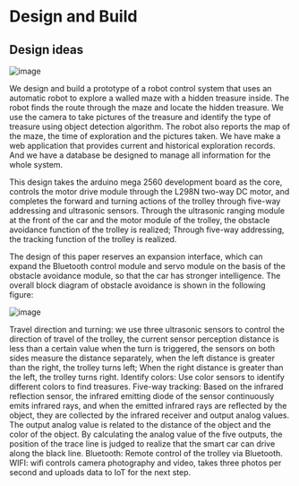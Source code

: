 # Design and Build


## Design ideas

![image](https://github.com/lymlxf/LOVE-TY/assets/148335347/2bee0018-641a-43fe-a9ab-067deaf2c969)

We design and build a prototype of a robot control system that uses an automatic robot to explore a walled maze with a hidden treasure inside. The robot finds the route through the maze and locate the hidden treasure. We use the camera to take pictures of the treasure and identify the type of treasure using object detection algorithm.
The robot also reports the map of the maze, the time of exploration and the pictures taken. We have make a web application that provides current and historical exploration records. And we have a database be designed to manage all information for the whole system.


This design takes the arduino mega 2560 development board as the core, controls the motor drive module through the L298N two-way DC motor, and completes the forward and turning actions of the trolley through five-way addressing and ultrasonic sensors. Through the ultrasonic ranging module at the front of the car and the motor module of the trolley, the obstacle avoidance function of the trolley is realized; Through five-way addressing, the tracking function of the trolley is realized.

The design of this paper reserves an expansion interface, which can expand the Bluetooth control module and servo module on the basis of the obstacle avoidance module, so that the car has stronger intelligence. The overall block diagram of obstacle avoidance is shown in the following figure:

![image](https://github.com/lymlxf/LOVE-TY/assets/148335347/d174443b-e52a-4ee8-8447-97a7195dc582)

Travel direction and turning: we use three ultrasonic sensors to control the direction of travel of the trolley, the current sensor perception distance is less than a certain value when the turn is triggered, the sensors on both sides measure the distance separately, when the left distance is greater than the right, the trolley turns left; When the right distance is greater than the left, the trolley turns right.
Identify colors: Use color sensors to identify different colors to find treasures.
Five-way tracking: Based on the infrared reflection sensor, the infrared emitting diode of the sensor continuously emits infrared rays, and when the emitted infrared rays are reflected by the object, they are collected by the infrared receiver and output analog values. The output analog value is related to the distance of the object and the color of the object. By calculating the analog value of the five outputs, the position of the trace line is judged to realize that the smart car can drive along the black line.
Bluetooth: Remote control of the trolley via Bluetooth.
WIFI: wifi controls camera photography and video, takes three photos per second and uploads data to IoT for the next step.
